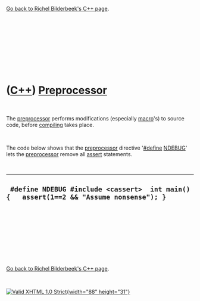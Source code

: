 

[Go back to Richel Bilderbeek's C++ page](Cpp.htm).

 

 

 

 

 

([C++](Cpp.htm)) [Preprocessor](CppPreprocessor.htm)
====================================================

 

The [preprocessor](CppPreprocessor.htm) performs modifications
(especially [macro](CppMacro.htm)'s) to source code, before
[compiling](CppCompile.htm) takes place.

 

The code below shows that the [preprocessor](CppPreprocessor.htm)
directive '[\#define](CppDefine.htm) [NDEBUG](CppNDEBUG.htm)' lets the
[preprocessor](CppPreprocessor.htm) remove all [assert](CppAssert.htm)
statements.

 

  -------------------------------------------------------------------------------------------
  ` #define NDEBUG #include <cassert>  int main() {   assert(1==2 && "Assume nonsense"); }`
  -------------------------------------------------------------------------------------------

 

 

 

 

 

[Go back to Richel Bilderbeek's C++ page](Cpp.htm).



 

[![Valid XHTML 1.0 Strict](valid-xhtml10.png){width="88"
height="31"}](http://validator.w3.org/check?uri=referer)
